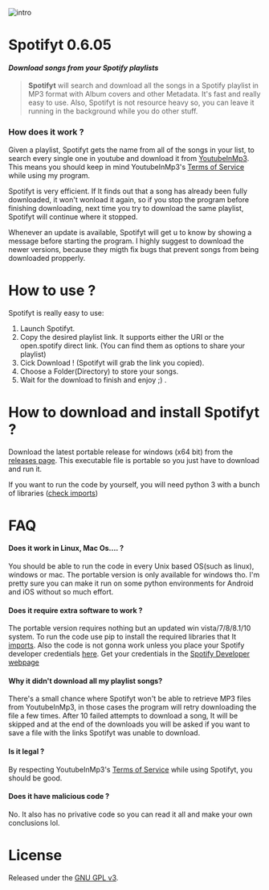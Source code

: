 ![intro](http://i.imgur.com/pb1sEG6.gif)

# Spotifyt 0.6.05
#### *Download songs from your Spotify playlists*

> **Spotifyt** will search and download all the songs in a Spotify playlist in MP3 format with Album covers and other Metadata. It's fast and really easy to use. Also, Spotifyt is not resource heavy so, you can leave it running in the background while you do other stuff. 


### How does it work ?
Given a playlist, Spotifyt gets the name from all of the songs in your list, to search every single one in youtube and download it from [YoutubeInMp3](https://www.youtubeinmp3.com/). This means you should keep in mind YoutubeInMp3's [Terms of Service](https://www.youtubeinmp3.com/tos/) while using my program. 

Spotifyt is very efficient. If It finds out that a song has already been fully downloaded, it won't wonload it again, so if you stop the program before finishing downloading, next time you try to download the same playlist, Spotifyt will continue where it stopped.

Whenever an update is available, Spotifyt will get u to know by showing a message before starting the program. I highly suggest to download the newer versions, because they migth fix bugs that prevent songs from being downloaded propperly.


# How to use ?
Spotifyt is really easy to use:

1. Launch Spotifyt.
2. Copy the desired playlist link. It supports either the URI or the open.spotify direct link. (You can find them as options to share your playlist)
3. Cick Download ! (Spotifyt will grab the link you copied).
4. Choose a Folder(Directory) to store your songs.
5. Wait for the download to finish and enjoy ;) .


# How to download and install Spotifyt ?
Download the latest portable release for windows (x64 bit) from the [releases page](https://github.com/luastan/spotifyt/releases). This executable file is portable so you just have to download and run it.

If you want to run the code by yourself, you will need python 3 with a bunch of libraries ([check imports](https://open.spotify.com/user/luastan/playlist/2jcA2rX8MNpUtDQ5EX8nPw))


# FAQ
#### Does it work in Linux, Mac Os.... ?
You should be able to run the code in every Unix based OS(such as linux), windows or mac. The portable version is only available for windows tho. I'm pretty sure you can make it run on some python environments for Android and iOS without so much effort.

#### Does it require extra software to work ?
The portable version requires nothing but an updated win vista/7/8/8.1/10 system. To run the code use pip to install the required libraries that It [imports](https://open.spotify.com/user/luastan/playlist/2jcA2rX8MNpUtDQ5EX8nPw). Also the code is not gonna work unless you place your Spotify developer credentials [here](https://github.com/luastan/spotifyt/blob/master/spotifyt/__main__.py#L68). Get your credentials in the [Spotify Developer webpage](https://developer.spotify.com/)

#### Why it didn't download all my playlist songs? 
There's a small chance where Spotifyt won't be able to retrieve MP3 files from YoutubeInMp3, in those cases the program will retry downloading the file a few times. After 10 failed attempts to download a song, It will be skipped and at the end of the downloads you will be asked if you want to save a file with the links Spotifyt was unable to download.

#### Is it legal ?
By respecting YoutubeInMp3's [Terms of Service](https://www.youtubeinmp3.com/tos/) while using Spotifyt, you should be good.

#### Does it have malicious code ?
No. It also has no privative code so you can read it all and make your own conclusions lol.


# License

Released under the [GNU GPL v3](LICENSE).
